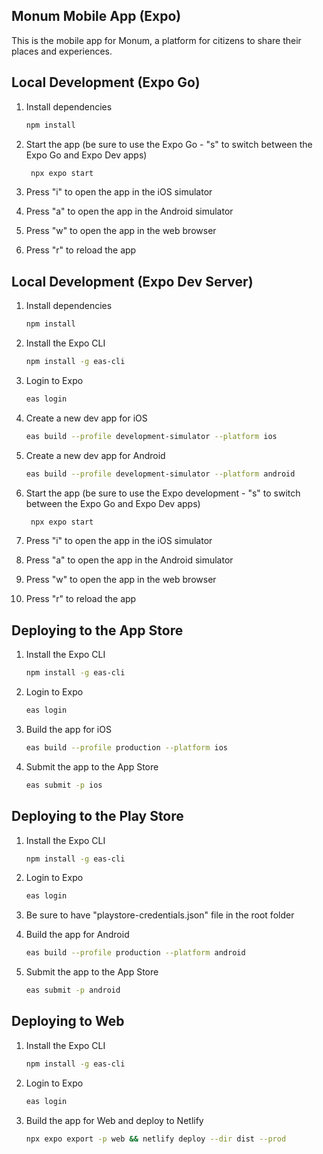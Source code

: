 ## Monum Mobile App (Expo)

This is the mobile app for Monum, a platform for citizens to share their places and experiences.

## Local Development (Expo Go)

1. Install dependencies

   ```bash
   npm install
   ```

2. Start the app (be sure to use the Expo Go - "s" to switch between the Expo Go and Expo Dev apps)

   ```bash
    npx expo start
   ```

3. Press "i" to open the app in the iOS simulator

4. Press "a" to open the app in the Android simulator

5. Press "w" to open the app in the web browser

6. Press "r" to reload the app

## Local Development (Expo Dev Server)

1. Install dependencies

   ```bash
   npm install
   ```

2. Install the Expo CLI

   ```bash
   npm install -g eas-cli
   ```

3. Login to Expo

   ```bash
   eas login
   ```

4. Create a new dev app for iOS

   ```bash
   eas build --profile development-simulator --platform ios
   ```

5. Create a new dev app for Android

   ```bash
   eas build --profile development-simulator --platform android
   ```

6. Start the app (be sure to use the Expo development - "s" to switch between the Expo Go and Expo Dev apps)

   ```bash
    npx expo start
   ```

7. Press "i" to open the app in the iOS simulator

8. Press "a" to open the app in the Android simulator

9. Press "w" to open the app in the web browser

10. Press "r" to reload the app

## Deploying to the App Store

1. Install the Expo CLI

   ```bash
   npm install -g eas-cli
   ```

2. Login to Expo

   ```bash
   eas login
   ```

3. Build the app for iOS

   ```bash
   eas build --profile production --platform ios
   ```

4. Submit the app to the App Store

   ```bash
   eas submit -p ios
   ```

## Deploying to the Play Store

1. Install the Expo CLI

   ```bash
   npm install -g eas-cli
   ```

2. Login to Expo

   ```bash
   eas login
   ```

3. Be sure to have "playstore-credentials.json" file in the root folder

4. Build the app for Android

   ```bash
   eas build --profile production --platform android
   ```

5. Submit the app to the App Store

   ```bash
   eas submit -p android
   ```

## Deploying to Web

1. Install the Expo CLI

   ```bash
   npm install -g eas-cli
   ```

2. Login to Expo

   ```bash
   eas login
   ```

3. Build the app for Web and deploy to Netlify

   ```bash
   npx expo export -p web && netlify deploy --dir dist --prod
   ```

